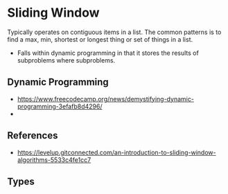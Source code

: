 # Sliding Window

Typically operates on contiguous items in a list. The common patterns is to find a max, min, shortest or longest thing or set of things in a list.

- Falls within dynamic programming in that it stores the results of subproblems where subproblems.

## Dynamic Programming 

- https://www.freecodecamp.org/news/demystifying-dynamic-programming-3efafb8d4296/
- 


## References

* https://levelup.gitconnected.com/an-introduction-to-sliding-window-algorithms-5533c4fe1cc7

## Types 